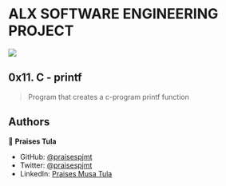 # ALX SOFTWARE ENGINEERING PROJECT

<img src="https://th.bing.com/th/id/R.37b92939eba21ad602e2099159350839?rik=k9PzRZks8Tco9w&pid=ImgRaw&r=0">

## 0x11. C - printf

> Program that creates a c-program printf function

## Authors

👤 **Praises Tula**

- GitHub: [@praisespjmt](https://github.com/PraisesPJMT)
- Twitter: [@praisespjmt](https://twitter.com/PraisesPJMT)
- LinkedIn: [Praises Musa Tula](https://www.linkedin.com/in/praises-tula-9233aa76)
